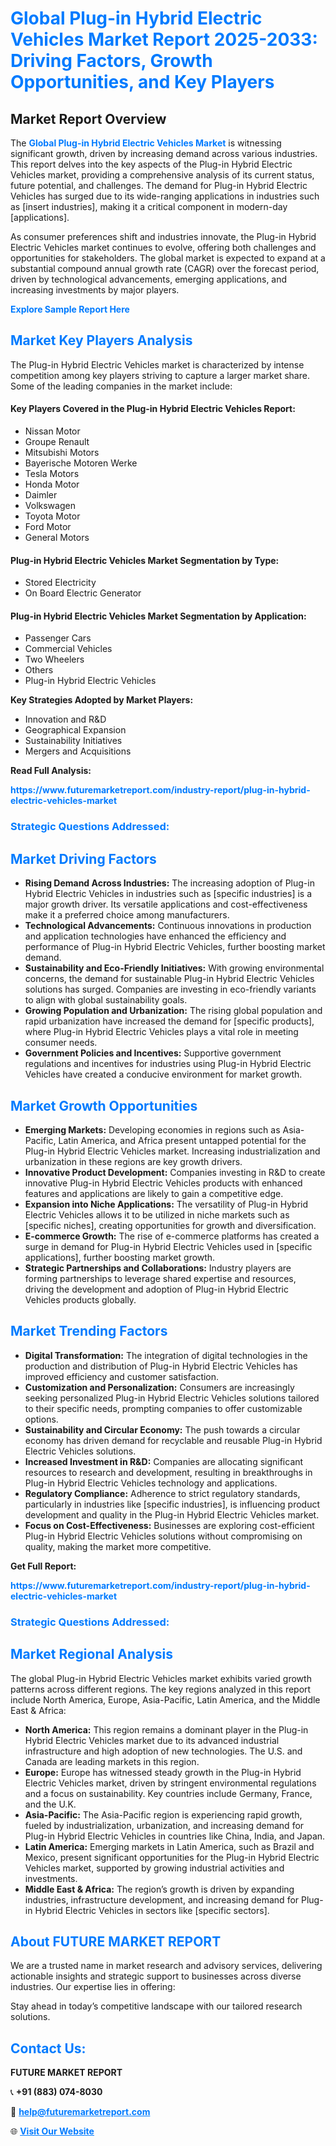 <h1 style="color: #007BFF;">Global Plug-in Hybrid Electric Vehicles Market Report 2025-2033: Driving Factors, Growth Opportunities, and Key Players</h1>

<section id="overview">
<h2>Market Report Overview</h2>
<p>The <a href="https://www.futuremarketreport.com/industry-report/plug-in-hybrid-electric-vehicles-market" style="color: #007BFF; text-decoration: none;"><strong>Global Plug-in Hybrid Electric Vehicles Market</strong></a> is witnessing significant growth, driven by increasing demand across various industries. This report delves into the key aspects of the Plug-in Hybrid Electric Vehicles market, providing a comprehensive analysis of its current status, future potential, and challenges. The demand for Plug-in Hybrid Electric Vehicles has surged due to its wide-ranging applications in industries such as [insert industries], making it a critical component in modern-day [applications].</p>
<p>As consumer preferences shift and industries innovate, the Plug-in Hybrid Electric Vehicles market continues to evolve, offering both challenges and opportunities for stakeholders. The global market is expected to expand at a substantial compound annual growth rate (CAGR) over the forecast period, driven by technological advancements, emerging applications, and increasing investments by major players.</p>
</section>

<section id="overview">
<p><a href="https://www.futuremarketreport.com/request-sample/reportId=126749" style="color: #007BFF; text-decoration: none;"><strong>Explore Sample Report Here</strong></a></p>
</section>

<section id="key-players">
<h2 style="color: #007BFF;">Market Key Players Analysis</h2>
<p>The Plug-in Hybrid Electric Vehicles market is characterized by intense competition among key players striving to capture a larger market share. Some of the leading companies in the market include:</p>
<h4>Key Players Covered in the Plug-in Hybrid Electric Vehicles Report:</h4>
<ul><li>Nissan Motor</li><li>Groupe Renault</li><li>Mitsubishi Motors</li><li>Bayerische Motoren Werke</li><li>Tesla Motors</li><li>Honda Motor</li><li>Daimler</li><li>Volkswagen</li><li>Toyota Motor</li><li>Ford Motor</li><li>General Motors</li></ul>
<h4>Plug-in Hybrid Electric Vehicles Market Segmentation by Type:</h4>
<ul><li>Stored Electricity</li><li>On Board Electric Generator</li></ul>

<h4>Plug-in Hybrid Electric Vehicles Market Segmentation by Application:</h4>
<ul><li>Passenger Cars</li><li>Commercial Vehicles</li><li>Two Wheelers</li><li>Others</li><li>Plug-in Hybrid Electric Vehicles</li></ul>
<p><strong>Key Strategies Adopted by Market Players:</strong></p>
<ul>
<li>Innovation and R&D</li>
<li>Geographical Expansion</li>
<li>Sustainability Initiatives</li>
<li>Mergers and Acquisitions</li>
</ul>
</section>

<section>
<p><strong>Read Full Analysis: </strong></p><a href="https://www.futuremarketreport.com/industry-report/plug-in-hybrid-electric-vehicles-market" style="color: #007BFF; text-decoration: none;"><strong>https://www.futuremarketreport.com/industry-report/plug-in-hybrid-electric-vehicles-market</strong></a>
<h3 style="color: #007BFF;">Strategic Questions Addressed:</h3>
</section>

<section id="driving-factors">
<h2 style="color: #007BFF;">Market Driving Factors</h2>
<ul>
<li><strong>Rising Demand Across Industries:</strong> The increasing adoption of Plug-in Hybrid Electric Vehicles in industries such as [specific industries] is a major growth driver. Its versatile applications and cost-effectiveness make it a preferred choice among manufacturers.</li>
<li><strong>Technological Advancements:</strong> Continuous innovations in production and application technologies have enhanced the efficiency and performance of Plug-in Hybrid Electric Vehicles, further boosting market demand.</li>
<li><strong>Sustainability and Eco-Friendly Initiatives:</strong> With growing environmental concerns, the demand for sustainable Plug-in Hybrid Electric Vehicles solutions has surged. Companies are investing in eco-friendly variants to align with global sustainability goals.</li>
<li><strong>Growing Population and Urbanization:</strong> The rising global population and rapid urbanization have increased the demand for [specific products], where Plug-in Hybrid Electric Vehicles plays a vital role in meeting consumer needs.</li>
<li><strong>Government Policies and Incentives:</strong> Supportive government regulations and incentives for industries using Plug-in Hybrid Electric Vehicles have created a conducive environment for market growth.</li>
</ul>
</section>

<section id="growth-opportunities">
<h2 style="color: #007BFF;">Market Growth Opportunities</h2>
<ul>
<li><strong>Emerging Markets:</strong> Developing economies in regions such as Asia-Pacific, Latin America, and Africa present untapped potential for the Plug-in Hybrid Electric Vehicles market. Increasing industrialization and urbanization in these regions are key growth drivers.</li>
<li><strong>Innovative Product Development:</strong> Companies investing in R&D to create innovative Plug-in Hybrid Electric Vehicles products with enhanced features and applications are likely to gain a competitive edge.</li>
<li><strong>Expansion into Niche Applications:</strong> The versatility of Plug-in Hybrid Electric Vehicles allows it to be utilized in niche markets such as [specific niches], creating opportunities for growth and diversification.</li>
<li><strong>E-commerce Growth:</strong> The rise of e-commerce platforms has created a surge in demand for Plug-in Hybrid Electric Vehicles used in [specific applications], further boosting market growth.</li>
<li><strong>Strategic Partnerships and Collaborations:</strong> Industry players are forming partnerships to leverage shared expertise and resources, driving the development and adoption of Plug-in Hybrid Electric Vehicles products globally.</li>
</ul>
</section>

<section id="trending-factors">
<h2 style="color: #007BFF;">Market Trending Factors</h2>
<ul>
<li><strong>Digital Transformation:</strong> The integration of digital technologies in the production and distribution of Plug-in Hybrid Electric Vehicles has improved efficiency and customer satisfaction.</li>
<li><strong>Customization and Personalization:</strong> Consumers are increasingly seeking personalized Plug-in Hybrid Electric Vehicles solutions tailored to their specific needs, prompting companies to offer customizable options.</li>
<li><strong>Sustainability and Circular Economy:</strong> The push towards a circular economy has driven demand for recyclable and reusable Plug-in Hybrid Electric Vehicles solutions.</li>
<li><strong>Increased Investment in R&D:</strong> Companies are allocating significant resources to research and development, resulting in breakthroughs in Plug-in Hybrid Electric Vehicles technology and applications.</li>
<li><strong>Regulatory Compliance:</strong> Adherence to strict regulatory standards, particularly in industries like [specific industries], is influencing product development and quality in the Plug-in Hybrid Electric Vehicles market.</li>
<li><strong>Focus on Cost-Effectiveness:</strong> Businesses are exploring cost-efficient Plug-in Hybrid Electric Vehicles solutions without compromising on quality, making the market more competitive.</li>
</ul>
</section>

<section>
<p><strong>Get Full Report: </strong></p><a href="https://www.futuremarketreport.com/industry-report/plug-in-hybrid-electric-vehicles-market" style="color: #007BFF; text-decoration: none;"><strong>https://www.futuremarketreport.com/industry-report/plug-in-hybrid-electric-vehicles-market</strong></a>
<h3 style="color: #007BFF;">Strategic Questions Addressed:</h3>
</section>


<section id="regional-analysis">
<h2 style="color: #007BFF;">Market Regional Analysis</h2>
<p>The global Plug-in Hybrid Electric Vehicles market exhibits varied growth patterns across different regions. The key regions analyzed in this report include North America, Europe, Asia-Pacific, Latin America, and the Middle East & Africa:</p>
<ul>
<li><strong>North America:</strong> This region remains a dominant player in the Plug-in Hybrid Electric Vehicles market due to its advanced industrial infrastructure and high adoption of new technologies. The U.S. and Canada are leading markets in this region.</li>
<li><strong>Europe:</strong> Europe has witnessed steady growth in the Plug-in Hybrid Electric Vehicles market, driven by stringent environmental regulations and a focus on sustainability. Key countries include Germany, France, and the U.K.</li>
<li><strong>Asia-Pacific:</strong> The Asia-Pacific region is experiencing rapid growth, fueled by industrialization, urbanization, and increasing demand for Plug-in Hybrid Electric Vehicles in countries like China, India, and Japan.</li>
<li><strong>Latin America:</strong> Emerging markets in Latin America, such as Brazil and Mexico, present significant opportunities for the Plug-in Hybrid Electric Vehicles market, supported by growing industrial activities and investments.</li>
<li><strong>Middle East & Africa:</strong> The region’s growth is driven by expanding industries, infrastructure development, and increasing demand for Plug-in Hybrid Electric Vehicles in sectors like [specific sectors].</li>
</ul>
</section>

<footer>
<h2 style="color: #007BFF;">About FUTURE MARKET REPORT</h2>
<p>We are a trusted name in market research and advisory services, delivering actionable insights and strategic support to businesses across diverse industries. Our expertise lies in offering:</p>

<p>Stay ahead in today’s competitive landscape with our tailored research solutions.</p>

<h2 style="color: #007BFF;">Contact Us:</h2>
<p><strong>FUTURE MARKET REPORT</strong></p>
<p>📞 <strong>+91 (883) 074-8030</strong></p>
<p>📧 <strong><a href="mailto:help@futuremarketreport.com" style="color: #007BFF;">help@futuremarketreport.com</a></strong></p>
<p>🌐 <strong><a href="https://www.futuremarketreport.com/" style="color: #007BFF;">Visit Our Website</a></strong></p>
</footer>